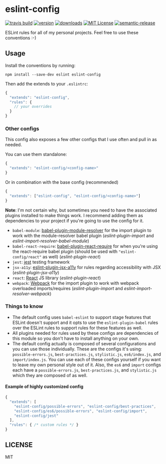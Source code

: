 # eslint-config

[![travis build](https://img.shields.io/travis/eslint-config/eslint-config.svg?style=flat-square)](https://travis-ci.org/eslint-config/eslint-config)
[![version](https://img.shields.io/npm/v/eslint-config.svg?style=flat-square)](http://npm.im/eslint-config)
[![downloads](https://img.shields.io/npm/dm/eslint-config.svg?style=flat-square)](http://npm-stat.com/charts.html?package=eslint-config&from=2015-08-01)
[![MIT License](https://img.shields.io/npm/l/eslint-config.svg?style=flat-square)](http://opensource.org/licenses/MIT)
[![semantic-release](https://img.shields.io/badge/%20%20%F0%9F%93%A6%F0%9F%9A%80-semantic--release-e10079.svg?style=flat-square)](https://github.com/semantic-release/semantic-release)

ESLint rules for all of my personal projects. Feel free to use these conventions :-)

## Usage

Install the conventions by running:

```
npm install --save-dev eslint eslint-config
```

Then add the extends to your `.eslintrc`:

```javascript
{
  "extends": "eslint-config",
  "rules": {
    // your overrides
  }
}
```

### Other configs

This config also exposes a few other configs that I use often and pull in as needed.

You can use them standalone:

```javascript
{
  "extends": "eslint-config/<config-name>"
}
```

Or in combination with the base config (recommended)

```javascript
{
  "extends": ["eslint-config", "eslint-config/<config-name>"]
}
```

**Note**: I'm not certain why, but sometimes you need to have the associated plugins
installed to make things work. I recommend adding them as dependencies to your project
if you're going to use the config for it.

* `babel-module`: [babel-plugin-module-resolver](https://www.npmjs.com/package/babel-plugin-module-resolver) for the import plugin to work with the module-resolver babel plugin (_eslint-plugin-import_ and _eslint-import-resolver-babel-module_)
* `babel-react-require`: [babel-plugin-react-require](https://www.npmjs.com/package/babel-plugin-react-require) for when you're using the react-require babel plugin (should be used with `"eslint-config/react"` as well) (_eslint-plugin-react_)
* `jest`: [jest](http://facebook.github.io/jest/) testing framework
* `jsx-a11y`: [eslint-plugin-jsx-a11y](https://github.com/evcohen/eslint-plugin-jsx-a11y) for rules regarding accessibility with JSX (_eslint-plugin-jsx-a11y_)
* `react`: [React](https://www.npmjs.com/package/react) JS library (_eslint-plugin-react_)
* `webpack`: [Webpack](https://npmjs.com/package/webpack) for the import plugin to work with webpack overloaded imports/requires (_eslint-plugin-import_ and _eslint-import-resolver-webpack_)

### Things to know

* The default config uses `babel-eslint` to support stage features that ESLint doesn't support and it opts to use the `eslint-plugin-babel` rules over the ESLint rules to support rules for these features as well.
* All plugins needed for rules used by these configs are dependencies of this module so you don't have to install anything on your own.
* The default config actually is composed of several configurations and you can use those individually. These are the configs it's using: `possible-errors.js`, `best-practices.js`, `stylistic.js`, `es6/index.js`, and `import/index.js`. You can use each of these configs yourself if you want to leave my own personal style out of it. Also, the `es6` and `import` configs each have a `possible-errors.js`, `best-practices.js`, and `stylistic.js` which they are composed of as well.

#### Example of highly customized config

```javascript
{
  "extends": [
    "eslint-config/possible-errors", "eslint-config/best-practices",
    "eslint-config/es6/possible-errors", "eslint-config/import",
    "eslint-config/jest"
  ],
  "rules": { /* custom rules */ }
}
```

## LICENSE

MIT
